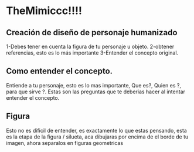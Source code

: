 # TheMimiccc!!!!
## Creación de diseño de personaje humanizado

1-Debes tener en cuenta la figura de tu personaje u objeto.
2-obtener referencias, esto es lo más importante
3-Entender el concepto original.

## Como entender el concepto.

Entiende a tu personaje, esto es lo mas importante, Que es?, Quien es ?, para que sirve ?.
Estas son las preguntas que te deberias hacer al intentar entender el concepto.

## Figura

Esto no es dificil de entender, es exactamente lo que estas pensando, esta es la etapa de la figura / silueta, aca dibujaras por encima de el borde de tu imagen, ahora separalos en figuras geometricas

